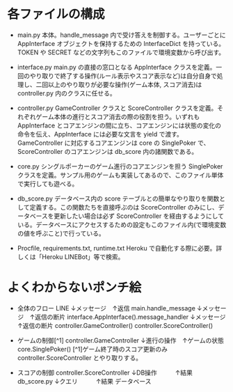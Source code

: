 # 各ファイルの構成
* main.py
本体。handle_message 内で受け答えを制御する。ユーザーごとに AppInterface オブジェクトを保持するための InterfaceDict を持っている。TOKEN や SECRET などの文字列もこのファイルで環境変数から呼び出す。

* interface.py
main.py の直接の窓口となる AppInterface クラスを定義。一回のやり取りで終了する操作(ルール表示やスコア表示など)は自分自身で処理し、二回以上のやり取りが必要な操作(ゲーム本体, スコア消去)は controller.py 内のクラスに任せる。

* controller.py
GameController クラスと ScoreController クラスを定義。それぞれゲーム本体の進行とスコア消去の際の役割を担う。いずれも AppInterface とコアエンジンの間に立ち、コアエンジンには状態の変化の命令を伝え、AppInterface には必要な文言を yield で渡す。GameController に対応するコアエンジンは core の SinglePoker で、ScoreController のコアエンジンは db_score 内の諸関数である。

* core.py
シングルポーカーのゲーム進行のコアエンジンを担う SinglePoker クラスを定義。サンプル用のゲームも実装してあるので、このファイル単体で実行しても遊べる。

* db_score.py
データベース内の score テーブルとの簡単なやり取りを関数として定義する。この関数たちを直接呼ぶのは ScoreController のみにし、データベースを更新したい場合は必ず ScoreController を経由するようにしている。データベースにアクセスするための設定もこのファイル内(で環境変数の値を呼ぶこと)で行っている。

* Procfile, requirements.txt, runtime.txt
Heroku で自動化する際に必要。詳しくは「Heroku LINEBot」等で検索。

# よくわからないポンチ絵
* 全体のフロー
LINE
↓メッセージ　↑返信
main.handle_message
↓メッセージ　↑返信の断片
interface.AppInterface().message_handler
↓メッセージ　↑返信の断片
controller.GameController()
controller.ScoreController()

* ゲームの制御[^1]
controller.GameController
↓進行の操作　↑ゲームの状態
core.SinglePoker()
[^1]ゲーム終了時のスコア更新のみ controller.ScoreController とやり取りする。

* スコアの制御
controller.ScoreController
↓DB操作　　　↑結果
db_score.py
↓クエリ　　　↑結果
データベース
